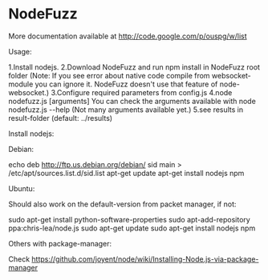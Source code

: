 NodeFuzz
========

More documentation available at http://code.google.com/p/ouspg/w/list

Usage:

1.Install nodejs.
2.Download NodeFuzz and run npm install in NodeFuzz root folder (Note: If you see error about native code compile from websocket-module you can ignore it. NodeFuzz doesn't use that feature of node-websocket.)
3.Configure required parameters from config.js
4.node nodefuzz.js [arguments] You can check the arguments available with node nodefuzz.js --help (Not many arguments available yet.)
5.see results in result-folder (default: ../results)

Install nodejs:

Debian:

echo deb http://ftp.us.debian.org/debian/ sid main > /etc/apt/sources.list.d/sid.list
apt-get update
apt-get install nodejs npm 

Ubuntu:

Should also work on the default-version from packet manager, if not:

sudo apt-get install python-software-properties
sudo apt-add-repository ppa:chris-lea/node.js
sudo apt-get update
sudo apt-get install nodejs npm

Others with package-manager:

Check https://github.com/joyent/node/wiki/Installing-Node.js-via-package-manager
